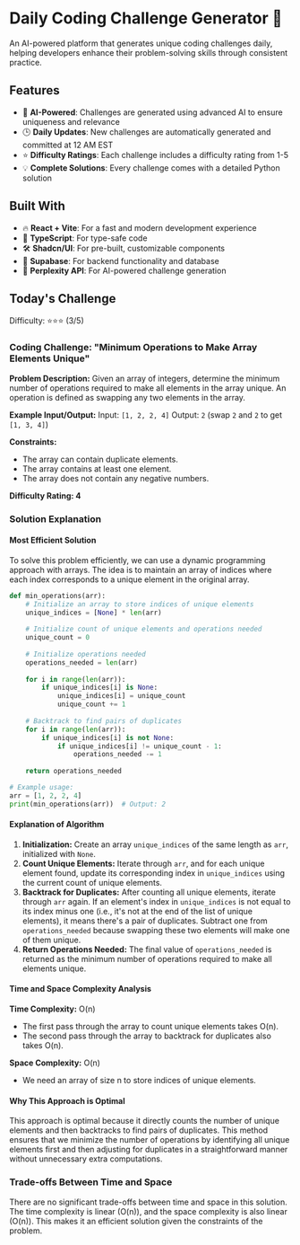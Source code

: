 # Daily Coding Challenge Generator 🚀

An AI-powered platform that generates unique coding challenges daily, helping developers enhance their problem-solving skills through consistent practice.

## Features

- 🤖 **AI-Powered**: Challenges are generated using advanced AI to ensure uniqueness and relevance
- 🕒 **Daily Updates**: New challenges are automatically generated and committed at 12 AM EST
- ⭐ **Difficulty Ratings**: Each challenge includes a difficulty rating from 1-5
- 💡 **Complete Solutions**: Every challenge comes with a detailed Python solution

## Built With

- 🔥 **React + Vite**: For a fast and modern development experience
- 🔷 **TypeScript**: For type-safe code
- 🛠️ **Shadcn/UI**: For pre-built, customizable components
- 🔌 **Supabase**: For backend functionality and database
- 🤖 **Perplexity API**: For AI-powered challenge generation

## Today's Challenge

Difficulty: ⭐⭐⭐ (3/5)

### Coding Challenge: "Minimum Operations to Make Array Elements Unique"

**Problem Description:**
Given an array of integers, determine the minimum number of operations required to make all elements in the array unique. An operation is defined as swapping any two elements in the array.

**Example Input/Output:**
Input: `[1, 2, 2, 4]`
Output: `2` (swap `2` and `2` to get `[1, 3, 4]`)

**Constraints:**
- The array can contain duplicate elements.
- The array contains at least one element.
- The array does not contain any negative numbers.

**Difficulty Rating: 4**

### Solution Explanation

#### Most Efficient Solution

To solve this problem efficiently, we can use a dynamic programming approach with arrays. The idea is to maintain an array of indices where each index corresponds to a unique element in the original array.

```python
def min_operations(arr):
    # Initialize an array to store indices of unique elements
    unique_indices = [None] * len(arr)
    
    # Initialize count of unique elements and operations needed
    unique_count = 0
    
    # Initialize operations needed
    operations_needed = len(arr)
    
    for i in range(len(arr)):
        if unique_indices[i] is None:
            unique_indices[i] = unique_count
            unique_count += 1
    
    # Backtrack to find pairs of duplicates
    for i in range(len(arr)):
        if unique_indices[i] is not None:
            if unique_indices[i] != unique_count - 1:
                operations_needed -= 1
    
    return operations_needed

# Example usage:
arr = [1, 2, 2, 4]
print(min_operations(arr))  # Output: 2
```

#### Explanation of Algorithm

1. **Initialization:** Create an array `unique_indices` of the same length as `arr`, initialized with `None`.
2. **Count Unique Elements:** Iterate through `arr`, and for each unique element found, update its corresponding index in `unique_indices` using the current count of unique elements.
3. **Backtrack for Duplicates:** After counting all unique elements, iterate through `arr` again. If an element's index in `unique_indices` is not equal to its index minus one (i.e., it's not at the end of the list of unique elements), it means there's a pair of duplicates. Subtract one from `operations_needed` because swapping these two elements will make one of them unique.
4. **Return Operations Needed:** The final value of `operations_needed` is returned as the minimum number of operations required to make all elements unique.

#### Time and Space Complexity Analysis

**Time Complexity:** O(n)
- The first pass through the array to count unique elements takes O(n).
- The second pass through the array to backtrack for duplicates also takes O(n).

**Space Complexity:** O(n)
- We need an array of size n to store indices of unique elements.

#### Why This Approach is Optimal
This approach is optimal because it directly counts the number of unique elements and then backtracks to find pairs of duplicates. This method ensures that we minimize the number of operations by identifying all unique elements first and then adjusting for duplicates in a straightforward manner without unnecessary extra computations.

### Trade-offs Between Time and Space
There are no significant trade-offs between time and space in this solution. The time complexity is linear (O(n)), and the space complexity is also linear (O(n)). This makes it an efficient solution given the constraints of the problem.